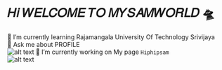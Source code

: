 # 𝐻𝑖 𝑊𝐸𝐿𝐶𝑂𝑀𝐸 𝑇𝑂 𝑀𝑌𝑆𝐴𝑀𝑊𝑂𝑅𝐿𝐷 🛸

🌱 I’m currently learning Rajamangala University Of Technology Srivijaya <br>
💬 Ask me about PROFILE <br>
![alt text](https://github.com/suhaimeeyk/suhaimee/blob/c8ed333960ba2b976b03ced0d457b10e00843270/githubprofile/profile.png "Logo Title Text 1")
🔭 I’m currently working on My page `Hiphipsam` <br>
![alt text](https://github.com/suhaimeeyk/suhaimee/blob/c0e0969ede92f3d2cf4e1a89c12aa9c748cffc8f/githubprofile/page.png "Logo Title Text 1")
<br>

<!--
**suhaimeeyk/suhaimeeyk** is a ✨ _special_ ✨ repository because its `README.md` (this file) appears on your GitHub profile.

Here are some ideas to get you started:

- 🔭 I’m currently working on ...
- 🌱 I’m currently learning ...
- 👯 I’m looking to collaborate on ...
- 🤔 I’m looking for help with ...
- 💬 Ask me about ...
- 📫 How to reach me: ...
- 😄 Pronouns: ...
- ⚡ Fun fact: ...
-->
